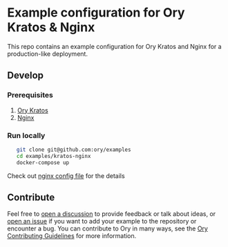 # Example configuration for Ory Kratos & Nginx

This repo contains an example configuration for Ory Kratos and Nginx for a production-like deployment.

## Develop

### Prerequisites

1. [Ory Kratos](https://www.ory.sh/docs/kratos/install)
1. [Nginx](https://www.nginx.com/resources/wiki/start/topics/tutorials/install/)

### Run locally

```bash
   git clone git@github.com:ory/examples
   cd examples/kratos-nginx
   docker-compose up
```

Check out [nginx config file](./nginx/nginx.conf) for the details

## Contribute

Feel free to [open a discussion](https://github.com/ory/examples/discussions/new) to provide feedback or talk about ideas, or [open an issue](https://github.com/ory/examples/issues/new) if you want to add your example to the repository or encounter a bug.
You can contribute to Ory in many ways, see the [Ory Contributing Guidelines](https://www.ory.sh/docs/ecosystem/contributing) for more information.
